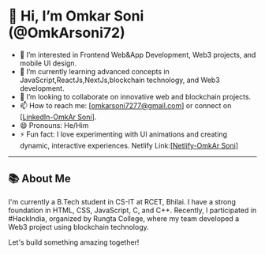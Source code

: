 # 👋 Hi, I’m Omkar Soni (@OmkArsoni72)

- 👀 I’m interested in Frontend Web&App Development, Web3 projects, and mobile UI design.
- 🌱 I’m currently learning advanced concepts in JavaScript,ReactJs,NextJs,blockchain technology, and Web3 development.
- 💞️ I’m looking to collaborate on innovative web and blockchain projects.
- 📫 How to reach me: [omkarsoni7277@gmail.com] or connect on [[LinkedIn-OmkAr Soni](https://www.linkedin.com/in/omkar-soni-067260290?utm_source=share&utm_campaign=share_via&utm_content=profile&utm_medium=android_app)]. 
- 😄 Pronouns: He/Him
- ⚡ Fun fact: I love experimenting with UI animations and creating dynamic, interactive experiences.
Netlify Link:[[Netlify-OmkAr Soni](https://app.netlify.com/teams/omkarsoni72/sites)]
---

## 📚 About Me

I'm currently a B.Tech student in CS-IT at RCET, Bhilai. I have a strong foundation in HTML, CSS, JavaScript, C, and C++. Recently, I participated in #HackIndia, organized by Rungta College, where my team developed a Web3 project using blockchain technology.

Let's build something amazing together!


<!---
OmkArsoni72/OmkArsoni72 is a ✨ special ✨ repository because its `README.md` (this file) appears on your GitHub profile.
You can click the Preview link to take a look at your changes.
--->

